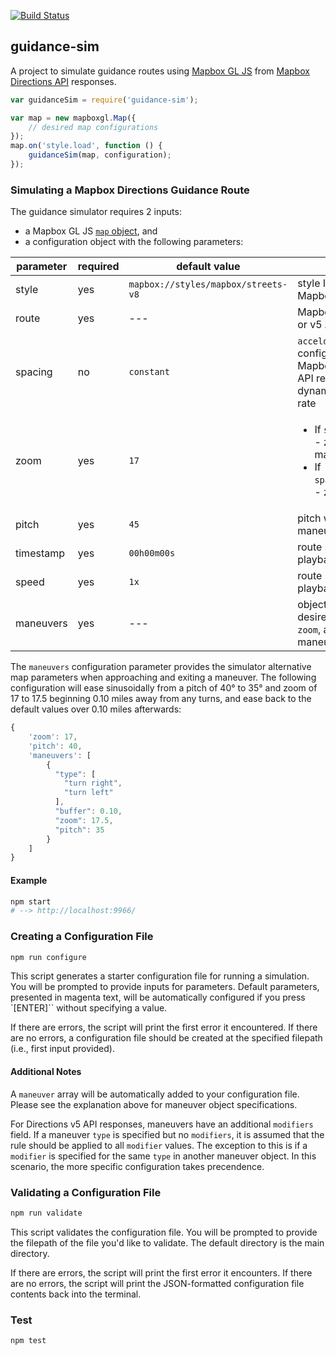 [![Build Status](https://secure.travis-ci.org/mapbox/guidance-sim.png)](https://travis-ci.org/mapbox/guidance-sim)

guidance-sim
----
A project to simulate guidance routes using [Mapbox GL JS](https://www.mapbox.com/mapbox-gl-js/api/) from [Mapbox Directions API](https://www.mapbox.com/api-documentation/#directions) responses.

```js
var guidanceSim = require('guidance-sim');

var map = new mapboxgl.Map({
    // desired map configurations
});
map.on('style.load', function () {
    guidanceSim(map, configuration);
});
```

### Simulating a Mapbox Directions Guidance Route

The guidance simulator requires 2 inputs:

* a Mapbox GL JS [`map` object](https://www.mapbox.com/mapbox-gl-js/api/#Map), and
* a configuration object with the following parameters:

| parameter | required | default value | notes |
| --- | --- | --- | --- |
| style | yes | `mapbox://styles/mapbox/streets-v8` | style ID provided by Mapbox Studio |
| route | yes | --- | Mapbox Directions v4 or v5 API response |
| spacing | no | `constant` | `acceldecel` may be configured for Mapbox Directions v5 API responses for dynamic playback rate |
| zoom | yes | `17` | <ul><li>If `spacing`:`constant` - zoom when not maneuvering</li><li>If `spacing`:`acceldecel` - zoom at 30mph</li></ul> |
| pitch | yes | `45` | pitch when not maneuvering |
| timestamp | yes | `00h00m00s` | route simulation playback start time |
| speed | yes | `1x` | route simulation playback speed |
| maneuvers | yes | --- | object specifying desired `buffer` (miles), `zoom`, and `pitch` for maneuvers |

The `maneuvers` configuration parameter provides the simulator alternative map parameters when approaching and exiting a maneuver. The following configuration will ease sinusoidally from a pitch of 40° to 35° and zoom of 17 to 17.5 beginning 0.10 miles away from any turns, and ease back to the default values over 0.10 miles afterwards:

```js
{
    'zoom': 17,
    'pitch': 40,
    'maneuvers': [
        {
          "type": [
            "turn right",
            "turn left"
          ],
          "buffer": 0.10,
          "zoom": 17.5,
          "pitch": 35
        }
    ]
}
```

#### Example

```sh
npm start
# --> http://localhost:9966/
```

### Creating a Configuration File

```sh
npm run configure
```

This script generates a starter configuration file for running a simulation. You will be prompted to provide inputs for parameters. Default parameters, presented in magenta text, will be automatically configured if you press `[ENTER]`` without specifying a value.

If there are errors, the script will print the first error it encountered. If there are no errors, a configuration file should be created at the specified filepath (i.e., first input provided).

#### Additional Notes

A `maneuver` array will be automatically added to your configuration file. Please see the explanation above for maneuver object specifications.

For Directions v5 API responses, maneuvers have an additional `modifiers` field. If a maneuver `type` is specified but no `modifiers`, it is assumed that the rule should be applied to all `modifier` values. The exception to this is if a `modifier` is specified for the same `type` in another maneuver object. In this scenario, the more specific configuration takes precendence.

### Validating a Configuration File

```sh
npm run validate
```

This script validates the configuration file. You will be prompted to provide the filepath of the file you'd like to validate. The default directory is the main directory.

If there are errors, the script will print the first error it encounters. If there are no errors, the script will print the JSON-formatted configuration file contents back into the terminal.

### Test

```
npm test
```